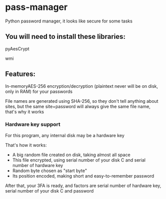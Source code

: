 # pass-manager
Python password manager, it looks like secure for some tasks

<h2>You will need to install these libraries:</h2>

pyAesCrypt

wmi

<h2>Features:</h2>

In-memoryAES-256 encryption/decryption (plaintext never will be on disk, only in RAM) for your passwords

File names are generated using SHA-256, so they don't tell anything about sites, but the same site+password will always give the same file name, that's why it works

<h3>Hardware key support</h3>

For this program, any internal disk may be a hardware key

That's how it works:

<ul>
  <li>A big random file created on disk, taking almost all space</li>
  <li>This file encrypted, using serial number of your disk C and serial number of hardware key</li>
  <li>Random byte chosen as "start byte"</li>
  <li>Its position encoded, making short and easy-to-remember password</li>
</ul>

After that, your 3FA is ready, and factors are serial number of hardware key, serial number of your disk C and password
